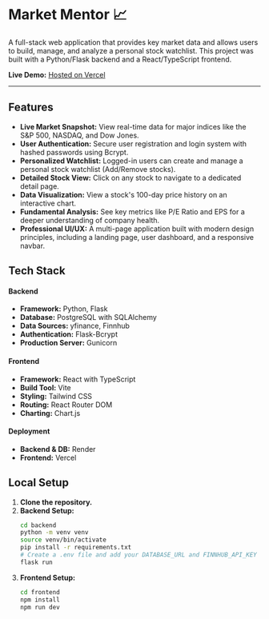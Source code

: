 # Market Mentor 📈

A full-stack web application that provides key market data and allows users to build, manage, and analyze a personal stock watchlist. This project was built with a Python/Flask backend and a React/TypeScript frontend.

**Live Demo:** [Hosted on Vercel](#)

---

## Features

* **Live Market Snapshot:** View real-time data for major indices like the S&P 500, NASDAQ, and Dow Jones.
* **User Authentication:** Secure user registration and login system with hashed passwords using Bcrypt.
* **Personalized Watchlist:** Logged-in users can create and manage a personal stock watchlist (Add/Remove stocks).
* **Detailed Stock View:** Click on any stock to navigate to a dedicated detail page.
* **Data Visualization:** View a stock's 100-day price history on an interactive chart.
* **Fundamental Analysis:** See key metrics like P/E Ratio and EPS for a deeper understanding of company health.
* **Professional UI/UX:** A multi-page application built with modern design principles, including a landing page, user dashboard, and a responsive navbar.

## Tech Stack

#### **Backend**
* **Framework:** Python, Flask
* **Database:** PostgreSQL with SQLAlchemy
* **Data Sources:** yfinance, Finnhub
* **Authentication:** Flask-Bcrypt
* **Production Server:** Gunicorn

#### **Frontend**
* **Framework:** React with TypeScript
* **Build Tool:** Vite
* **Styling:** Tailwind CSS
* **Routing:** React Router DOM
* **Charting:** Chart.js

#### **Deployment**
* **Backend & DB:** Render
* **Frontend:** Vercel

## Local Setup

1.  **Clone the repository.**
2.  **Backend Setup:**
    ```bash
    cd backend
    python -m venv venv
    source venv/bin/activate
    pip install -r requirements.txt
    # Create a .env file and add your DATABASE_URL and FINNHUB_API_KEY
    flask run
    ```
3.  **Frontend Setup:**
    ```bash
    cd frontend
    npm install
    npm run dev
    ```